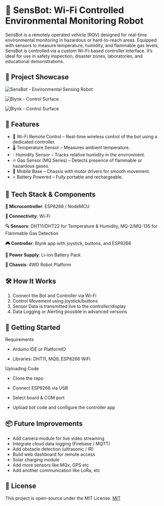 
# 🚨 SensBot: Wi-Fi Controlled Environmental Monitoring Robot

SensBot is a remotely operated vehicle (ROV) designed for real-time environmental monitoring in hazardous or hard-to-reach areas. Equipped with sensors to measure temperature, humidity, and flammable gas levels, SensBot is controlled via a custom Wi-Fi-based controller interface. It’s ideal for use in safety inspection, disaster zones, laboratories, and educational demonstrations.




## 📸 Project Showcase

![SensBot - Environmental Sensing Robot](https://via.placeholder.com/468x300?text=App+Screenshot+Here)


![Blynk - Control Surface](https://karthik-v202.github.io/SensBot/Screenshot%202025-07-10%20101821.png)

![Blynk - Control Surface](https://karthik-v202.github.io/SensBot/Screenshot%202025-07-10%20101821.png)






## 🔧 Features

- 📡 Wi-Fi Remote Control – Real-time wireless control of the bot using a dedicated controller.
- 🌡️ Temperature Sensor – Measures ambient temperature.
- 💧 Humidity Sensor – Tracks relative humidity in the environment. 
- 🔥 Gas Sensor (MQ Series) – Detects presence of flammable or hazardous gases.
- 🛞 Mobile Base – Chassis with motor drivers for smooth movement.
- ⚡ Battery Powered – Fully portable and rechargeable.




## 🧠 Tech Stack & Components


**🧲 Microcontroller**: ESP8266 / NodeMCU

**📶 Connectivity**: Wi-Fi

**🔍 Sensors**: DHT11/DHT22 for Temperature & Humidity, 
     MQ-2/MQ-135 for Flammable Gas Detection

**🎮 Controller**: Blynk app with joystick, buttons, and ESP8266

**🔋 Power Supply**: Li-ion Battery Pack

**🔧 Chassis**: 4WD Robot Platform




## 🛠️ How It Works
 1. Connect the Bot and Controller via Wi-Fi
 2. Control Movement using joystick/buttons
 3. Sensor Data is transmitted live to the controller/display
 4. Data Logging or Alerting possible in advanced versions

## 🚀 Getting Started
Requirements

- Arduino IDE or PlatformIO

- Libraries: DHT11, MQ9, ESP8266 WiFi

Uploading Code
- Clone the repo

- Connect ESP8266 via USB

- Select board & COM port

- Upload bot code and configure the controller app 
## 📦 Future Improvements
- Add camera module for live video streaming
- Integrate cloud data logging (Firebase / MQTT)
- Add obstacle detection (ultrasonic / IR)
- Build web dashboard for remote access
- Solar charging module
- Add more sensors like MQx, GPS etc
- Add another communication like LoRa, etc
## 📜 License
This project is open-source under the MIT License. 
[MIT](https://choosealicense.com/licenses/mit/)

